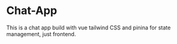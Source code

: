 # Chat-App
This is a chat app build with vue tailwind CSS and pinina for state management, just frontend.
